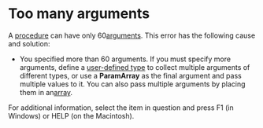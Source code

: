 
# Too many arguments

A [procedure](b8bdf64f-5920-1ae9-16d0-b26d09524a30.md) can have only 60[arguments](b8bdf64f-5920-1ae9-16d0-b26d09524a30.md). This error has the following cause and solution:



- You specified more than 60 arguments. If you must specify more arguments, define a [user-defined type](b8bdf64f-5920-1ae9-16d0-b26d09524a30.md) to collect multiple arguments of different types, or use a **ParamArray** as the final argument and pass multiple values to it. You can also pass multiple arguments by placing them in an[array](b8bdf64f-5920-1ae9-16d0-b26d09524a30.md).
    

For additional information, select the item in question and press F1 (in Windows) or HELP (on the Macintosh).
